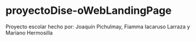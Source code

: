 # proyectoDise-oWebLandingPage
Proyecto escolar hecho por: Joaquín Pichulmay, Fiamma Iacaruso Larraza y Mariano Hermosilla
